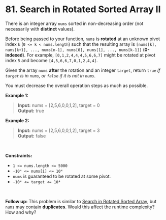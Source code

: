 # 81. Search in Rotated Sorted Array II

There is an integer array `nums` sorted in non-decreasing order (not necessarily with **distinct** values).

Before being passed to your function, `nums` is **rotated** at an unknown pivot index `k` (`0 <= k < nums.length`) such that the resulting array is `[nums[k], nums[k+1], ..., nums[n-1], nums[0], nums[1], ..., nums[k-1]]` (**0-indexed**). For example, `[0,1,2,4,4,4,5,6,6,7]` might be rotated at pivot index `5` and become `[4,5,6,6,7,0,1,2,4,4]`.

Given the array `nums` **after** the rotation and an integer `target`, return `true` *if `target` is in `nums`, or `false` if it is not in `nums`*.

You must decrease the overall operation steps as much as possible.

**Example 1:**

> **Input:** nums = [2,5,6,0,0,1,2], target = 0 <br>
**Output:** true

**Example 2:**

> **Input:** nums = [2,5,6,0,0,1,2], target = 3 <br>
**Output:** false

<br>

**Constraints:**

- `1 <= nums.length <= 5000`
- `-10⁴ <= nums[i] <= 10⁴`
- `nums` is guaranteed to be rotated at some pivot.
- `-10⁴ <= target <= 10⁴`

<br>

**Follow up:** This problem is similar to [Search in Rotated Sorted Array](/Leetcode33/description.md), but `nums` may contain **duplicates**. Would this affect the runtime complexity? How and why?
